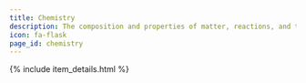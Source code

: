 ```yaml
---
title: Chemistry
description: The composition and properties of matter, reactions, and the use of reactions to create new substances.
icon: fa-flask
page_id: chemistry
---
```

{% include item_details.html %}